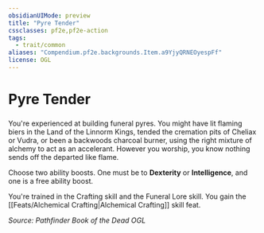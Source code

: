 ```yaml
---
obsidianUIMode: preview
title: "Pyre Tender"
cssclasses: pf2e,pf2e-action
tags:
  - trait/common
aliases: "Compendium.pf2e.backgrounds.Item.a9YjyQRNEOyespFf"
license: OGL
---
```

# Pyre Tender

### 






You're experienced at building funeral pyres. You might have lit flaming biers in the Land of the Linnorm Kings, tended the cremation pits of Cheliax or Vudra, or been a backwoods charcoal burner, using the right mixture of alchemy to act as an accelerant. However you worship, you know nothing sends off the departed like flame.

Choose two ability boosts. One must be to **Dexterity** or **Intelligence**, and one is a free ability boost.

You're trained in the Crafting skill and the Funeral Lore skill. You gain the [[Feats/Alchemical Crafting|Alchemical Crafting]] skill feat.

*Source: Pathfinder Book of the Dead*
*OGL*